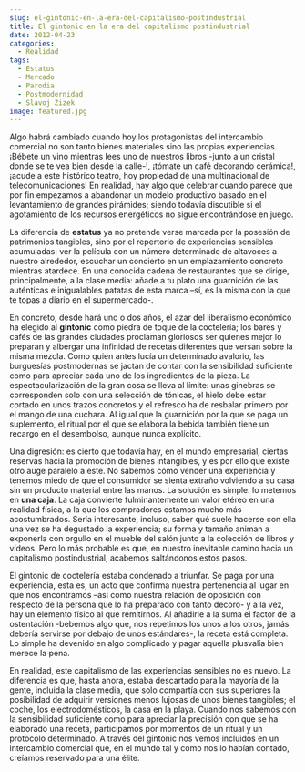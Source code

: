 ```yaml
---
slug: el-gintonic-en-la-era-del-capitalismo-postindustrial
title: El gintonic en la era del capitalismo postindustrial
date: 2012-04-23
categories:
  - Realidad
tags:
  - Estatus
  - Mercado
  - Parodia
  - Postmodernidad
  - Slavoj Zizek
image: featured.jpg
---
```


Algo habrá cambiado cuando hoy los protagonistas del intercambio comercial no
son tanto bienes materiales sino las propias experiencias. ¡Bébete un vino
mientras lees uno de nuestros libros -junto a un cristal donde se te vea bien
desde la calle-!, ¡tómate un café decorando cerámica!, ¡acude a este histórico
teatro, hoy propiedad de una multinacional de telecomunicaciones! En realidad,
hay algo que celebrar cuando parece que por fin empezamos a abandonar un modelo
productivo basado en el levantamiento de grandes pirámides; siendo todavía
discutible si el agotamiento de los recursos energéticos no sigue encontrándose
en juego.

La diferencia de **estatus** ya no pretende verse marcada por la posesión de
patrimonios tangibles, sino por el repertorio de experiencias sensibles
acumuladas: ver la película con un número determinado de altavoces a nuestro
alrededor, escuchar un concierto en un emplazamiento concreto mientras atardece.
En una conocida cadena de restaurantes que se dirige, principalmente, a la clase
media: añade a tu plato una guarnición de las auténticas e inigualables patatas
de esta marca –sí, es la misma con la que te topas a diario en el supermercado-.

En concreto, desde hará uno o dos años, el azar del liberalismo económico ha
elegido al **gintonic** como piedra de toque de la coctelería; los bares y cafés
de las grandes ciudades proclaman gloriosos ser quienes mejor lo preparan y
albergar una infinidad de recetas diferentes que versan sobre la misma mezcla.
Como quien antes lucía un determinado avalorio, las burguesías postmodernas se
jactan de contar con la sensibilidad suficiente como para apreciar cada uno de
los ingredientes de la pieza. La espectacularización de la gran cosa se lleva al
límite: unas ginebras se corresponden solo con una selección de tónicas, el
hielo debe estar cortado en unos trazos concretos y el refresco ha de resbalar
primero por el mango de una cuchara. Al igual que la guarnición por la que se
paga un suplemento, el ritual por el que se elabora la bebida también tiene un
recargo en el desembolso, aunque nunca explícito.

Una digresión: es cierto que todavía hay, en el mundo empresarial, ciertas
reservas hacia la promoción de bienes intangibles, y es por ello que existe otro
auge paralelo a este. No sabemos cómo vender una experiencia y tenemos miedo de
que el consumidor se sienta extraño volviendo a su casa sin un producto material
entre las manos. La solución es simple: lo metemos en **una caja**. La caja
convierte fulminantemente un valor etéreo en una realidad física, a la que los
compradores estamos mucho más acostumbrados. Sería interesante, incluso, saber
qué suele hacerse con ella una vez se ha degustado la experiencia; su forma y
tamaño animan a exponerla con orgullo en el mueble del salón junto a la
colección de libros y vídeos. Pero lo más probable es que, en nuestro inevitable
camino hacia un capitalismo postindustrial, acabemos saltándonos estos pasos.

El gintonic de coctelería estaba condenado a triunfar. Se paga por una
experiencia, esta es, un acto que confirma nuestra pertenencia al lugar en que
nos encontramos –así como nuestra relación de oposición con respecto de la
persona que lo ha preparado con tanto decoro- y a la vez, hay un elemento físico
al que remitirnos. Al añadirle a la suma el factor de la ostentación -bebemos
algo que, nos repetimos los unos a los otros, jamás debería servirse por debajo
de unos estándares-, la receta está completa. Lo simple ha devenido en algo
complicado y pagar aquella plusvalía bien merece la pena.

En realidad, este capitalismo de las experiencias sensibles no es nuevo. La
diferencia es que, hasta ahora, estaba descartado para la mayoría de la gente,
incluida la clase media, que solo compartía con sus superiores la posibilidad de
adquirir versiones menos lujosas de unos bienes tangibles; el coche, los
electrodomésticos, la casa en la playa. Cuando nos sabemos con la sensibilidad
suficiente como para apreciar la precisión con que se ha elaborado una receta,
participamos por momentos de un ritual y un protocolo determinado. A través del
gintonic nos vemos incluidos en un intercambio comercial que, en el mundo tal y
como nos lo habían contado, creíamos reservado para una élite.
